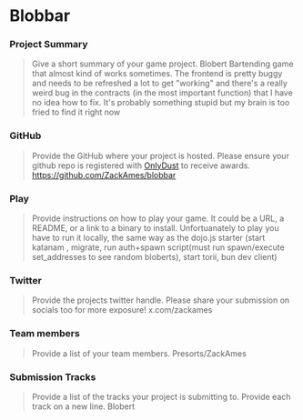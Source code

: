 # Blobbar

### Project Summary
> Give a short summary of your game project.
Blobert Bartending game that almost kind of works sometimes. The frontend is pretty buggy and needs to be refreshed a lot to get "working" and there's a really weird bug in the contracts (in the most important function) that I have no idea how to fix. It's probably something stupid but my brain is too fried to find it right now

### GitHub
> Provide the GitHub where your project is hosted. Please ensure your github repo is registered with [OnlyDust](https://app.onlydust.com/p/create) to receive awards.
https://github.com/ZackAmes/blobbar

### Play
> Provide instructions on how to play your game. It could be a URL, a README, or a link to a binary to install.
Unfortuanately to play you have to run it locally, the same way as the dojo.js starter (start katanam , migrate, run auth+spawn script(must run spawn/execute set_addresses to see random bloberts), start torii, bun dev client)

### Twitter
> Provide the projects twitter handle. Please share your submission on socials too for more exposure!
x.com/zackames 

### Team members
> Provide a list of your team members.
Presorts/ZackAmes

### Submission Tracks
> Provide a list of the tracks your project is submitting to. Provide each track on a new line.
Blobert
